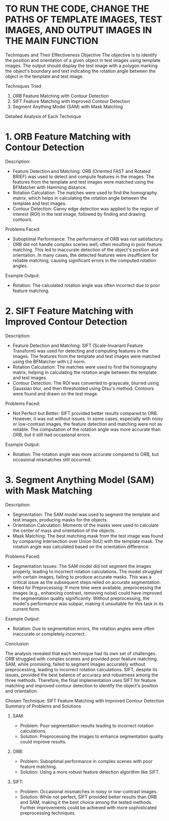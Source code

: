# TO RUN THE CODE, CHANGE THE PATHS OF TEMPLATE IMAGES, TEST IMAGES, AND OUTPUT IMAGES IN THE MAIN FUNCTION

 Techniques and Their Effectiveness
 Objective
The objective is to identify the position and orientation of a given object in test images using template images. The output should display the test image with a polygon marking the object's boundary and text indicating the rotation angle between the object in the template and test image.

Techniques Tried
1. ORB Feature Matching with Contour Detection
2. SIFT Feature Matching with Improved Contour Detection
3. Segment Anything Model (SAM) with Mask Matching

 Detailed Analysis of Each Technique

# 1. ORB Feature Matching with Contour Detection

Description:
- Feature Detection and Matching: ORB (Oriented FAST and Rotated BRIEF) was used to detect and compute features in the images. The features from the template and test images were matched using the BFMatcher with Hamming distance.
- Rotation Calculation: The matches were used to find the homography matrix, which helps in calculating the rotation angle between the template and test images.
- Contour Detection: Canny edge detection was applied to the region of interest (ROI) in the test image, followed by finding and drawing contours.

Problems Faced:
- Suboptimal Performance: The performance of ORB was not satisfactory. ORB did not handle complex scenes well, often resulting in poor feature matching. This led to inaccurate detection of the object's position and orientation. In many cases, the detected features were insufficient for reliable matching, causing significant errors in the computed rotation angles.

Example Output:

  - Rotation: The calculated rotation angle was often incorrect due to poor feature matching.
 
# 2. SIFT Feature Matching with Improved Contour Detection

Description:
- Feature Detection and Matching: SIFT (Scale-Invariant Feature Transform) was used for detecting and computing features in the images. The features from the template and test images were matched using the BFMatcher with L2 norm.
- Rotation Calculation: The matches were used to find the homography matrix, helping in calculating the rotation angle between the template and test images.
- Contour Detection: The ROI was converted to grayscale, blurred using Gaussian blur, and then thresholded using Otsu's method. Contours were found and drawn on the test image.

Problems Faced:
- Not Perfect but Better: SIFT provided better results compared to ORB. However, it was not without issues. In some cases, especially with noisy or low-contrast images, the feature detection and matching were not as reliable. The computation of the rotation angle was more accurate than ORB, but it still had occasional errors.

Example Output:
 

  - Rotation: The rotation angle was more accurate compared to ORB, but occasional mismatches still occurred.

# 3. Segment Anything Model (SAM) with Mask Matching

Description:
- Segmentation: The SAM model was used to segment the template and test images, producing masks for the objects.
- Orientation Calculation: Moments of the masks were used to calculate the center of mass and orientation of the objects.
- Mask Matching: The best matching mask from the test image was found by comparing Intersection over Union (IoU) with the template mask. The rotation angle was calculated based on the orientation difference.

Problems Faced:
- Segmentation Issues: The SAM model did not segment the images properly, leading to incorrect rotation calculations. The model struggled with certain images, failing to produce accurate masks. This was a critical issue as the subsequent steps relied on accurate segmentation.
- Need for Preprocessing: If more time were available, preprocessing the images (e.g., enhancing contrast, removing noise) could have improved the segmentation quality significantly. Without preprocessing, the model's performance was subpar, making it unsuitable for this task in its current form.

Example Output:
   - Rotation: Due to segmentation errors, the rotation angles were often inaccurate or completely incorrect.

 Conclusion

The analysis revealed that each technique had its own set of challenges. ORB struggled with complex scenes and provided poor feature matching. SAM, while promising, failed to segment images accurately without preprocessing, leading to incorrect rotation calculations. SIFT, despite its issues, provided the best balance of accuracy and robustness among the three methods. Therefore, the final implementation uses SIFT for feature matching and improved contour detection to identify the object's position and orientation.

Chosen Technique: SIFT Feature Matching with Improved Contour Detection
 Summary of Problems and Solutions

1. SAM:
   - Problem: Poor segmentation results leading to incorrect rotation calculations.
   - Solution: Preprocessing the images to enhance segmentation quality could improve results.

2. ORB:
   - Problem: Suboptimal performance in complex scenes with poor feature matching.
   - Solution: Using a more robust feature detection algorithm like SIFT.

3. SIFT:
   - Problem: Occasional mismatches in noisy or low-contrast images.
   - Solution: While not perfect, SIFT provided better results than ORB and SAM, making it the best choice among the tested methods. Further improvements could be achieved with more sophisticated preprocessing techniques.
